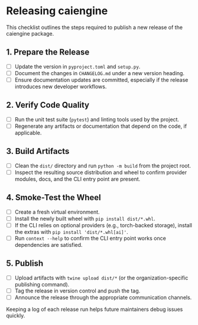 # Releasing caiengine

This checklist outlines the steps required to publish a new release of the caiengine package.

## 1. Prepare the Release
- [ ] Update the version in `pyproject.toml` and `setup.py`.
- [ ] Document the changes in `CHANGELOG.md` under a new version heading.
- [ ] Ensure documentation updates are committed, especially if the release introduces new developer workflows.

## 2. Verify Code Quality
- [ ] Run the unit test suite (`pytest`) and linting tools used by the project.
- [ ] Regenerate any artifacts or documentation that depend on the code, if applicable.

## 3. Build Artifacts
- [ ] Clean the `dist/` directory and run `python -m build` from the project root.
- [ ] Inspect the resulting source distribution and wheel to confirm provider modules, docs, and the CLI entry point are present.

## 4. Smoke-Test the Wheel
- [ ] Create a fresh virtual environment.
- [ ] Install the newly built wheel with `pip install dist/*.whl`.
- [ ] If the CLI relies on optional providers (e.g., torch-backed storage), install the extras with `pip install 'dist/*.whl[ai]'`.
- [ ] Run `context --help` to confirm the CLI entry point works once dependencies are satisfied.

## 5. Publish
- [ ] Upload artifacts with `twine upload dist/*` (or the organization-specific publishing command).
- [ ] Tag the release in version control and push the tag.
- [ ] Announce the release through the appropriate communication channels.

Keeping a log of each release run helps future maintainers debug issues quickly.
